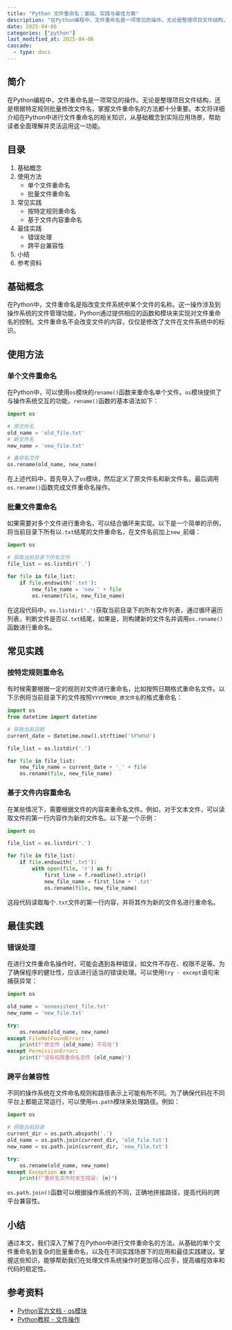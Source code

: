 ```yaml
---
title: "Python 文件重命名：基础、实践与最佳方案"
description: "在Python编程中，文件重命名是一项常见的操作。无论是整理项目文件结构，还是根据特定规则批量修改文件名，掌握文件重命名的方法都十分重要。本文将详细介绍在Python中进行文件重命名的相关知识，从基础概念到实际应用场景，帮助读者全面理解并灵活运用这一功能。"
date: 2025-04-06
categories: ["python"]
last_modified_at: 2025-04-06
cascade:
  - type: docs
---
```



## 简介
在Python编程中，文件重命名是一项常见的操作。无论是整理项目文件结构，还是根据特定规则批量修改文件名，掌握文件重命名的方法都十分重要。本文将详细介绍在Python中进行文件重命名的相关知识，从基础概念到实际应用场景，帮助读者全面理解并灵活运用这一功能。

<!-- more -->
## 目录
1. 基础概念
2. 使用方法
    - 单个文件重命名
    - 批量文件重命名
3. 常见实践
    - 按特定规则重命名
    - 基于文件内容重命名
4. 最佳实践
    - 错误处理
    - 跨平台兼容性
5. 小结
6. 参考资料

## 基础概念
在Python中，文件重命名是指改变文件系统中某个文件的名称。这一操作涉及到操作系统的文件管理功能，Python通过提供相应的函数和模块来实现对文件重命名的控制。文件重命名不会改变文件的内容，仅仅是修改了文件在文件系统中的标识。

## 使用方法

### 单个文件重命名
在Python中，可以使用`os`模块的`rename()`函数来重命名单个文件。`os`模块提供了与操作系统交互的功能，`rename()`函数的基本语法如下：
```python
import os

# 原文件名
old_name = 'old_file.txt'
# 新文件名
new_name = 'new_file.txt'

# 重命名文件
os.rename(old_name, new_name)
```
在上述代码中，首先导入了`os`模块，然后定义了原文件名和新文件名，最后调用`os.rename()`函数完成文件重命名操作。

### 批量文件重命名
如果需要对多个文件进行重命名，可以结合循环来实现。以下是一个简单的示例，将当前目录下所有以`.txt`结尾的文件重命名，在文件名前加上`new_`前缀：
```python
import os

# 获取当前目录下所有文件
file_list = os.listdir('.')

for file in file_list:
    if file.endswith('.txt'):
        new_file_name = 'new_' + file
        os.rename(file, new_file_name)
```
在这段代码中，`os.listdir('.')`获取当前目录下的所有文件列表，通过循环遍历列表，判断文件是否以`.txt`结尾，如果是，则构建新的文件名并调用`os.rename()`函数进行重命名。

## 常见实践

### 按特定规则重命名
有时候需要根据一定的规则对文件进行重命名，比如按照日期格式重命名文件。以下示例将当前目录下的文件按照`YYYYMMDD_原文件名`的格式重命名：
```python
import os
from datetime import datetime

# 获取当前日期
current_date = datetime.now().strftime('%Y%m%d')

file_list = os.listdir('.')

for file in file_list:
    new_file_name = current_date + '_' + file
    os.rename(file, new_file_name)
```

### 基于文件内容重命名
在某些情况下，需要根据文件的内容来重命名文件。例如，对于文本文件，可以读取文件的第一行内容作为新的文件名。以下是一个示例：
```python
import os

file_list = os.listdir('.')

for file in file_list:
    if file.endswith('.txt'):
        with open(file, 'r') as f:
            first_line = f.readline().strip()
            new_file_name = first_line + '.txt'
            os.rename(file, new_file_name)
```
这段代码读取每个`.txt`文件的第一行内容，并将其作为新的文件名进行重命名。

## 最佳实践

### 错误处理
在进行文件重命名操作时，可能会遇到各种错误，如文件不存在、权限不足等。为了确保程序的健壮性，应该进行适当的错误处理。可以使用`try - except`语句来捕获异常：
```python
import os

old_name = 'nonexistent_file.txt'
new_name = 'new_file.txt'

try:
    os.rename(old_name, new_name)
except FileNotFoundError:
    print(f"原文件 {old_name} 不存在")
except PermissionError:
    print(f"没有权限重命名文件 {old_name}")
```

### 跨平台兼容性
不同的操作系统在文件命名规则和路径表示上可能有所不同。为了确保代码在不同平台上都能正常运行，可以使用`os.path`模块来处理路径。例如：
```python
import os

# 获取当前目录
current_dir = os.path.abspath('.')
old_name = os.path.join(current_dir, 'old_file.txt')
new_name = os.path.join(current_dir, 'new_file.txt')

try:
    os.rename(old_name, new_name)
except Exception as e:
    print(f"重命名文件时发生错误: {e}")
```
`os.path.join()`函数可以根据操作系统的不同，正确地拼接路径，提高代码的跨平台兼容性。

## 小结
通过本文，我们深入了解了在Python中进行文件重命名的方法。从基础的单个文件重命名到复杂的批量重命名，以及在不同实践场景下的应用和最佳实践建议。掌握这些知识，能够帮助我们在处理文件系统操作时更加得心应手，提高编程效率和代码的稳定性。

## 参考资料
- [Python官方文档 - os模块](https://docs.python.org/3/library/os.html)
- [Python教程 - 文件操作](https://www.runoob.com/python3/python3-file-methods.html)